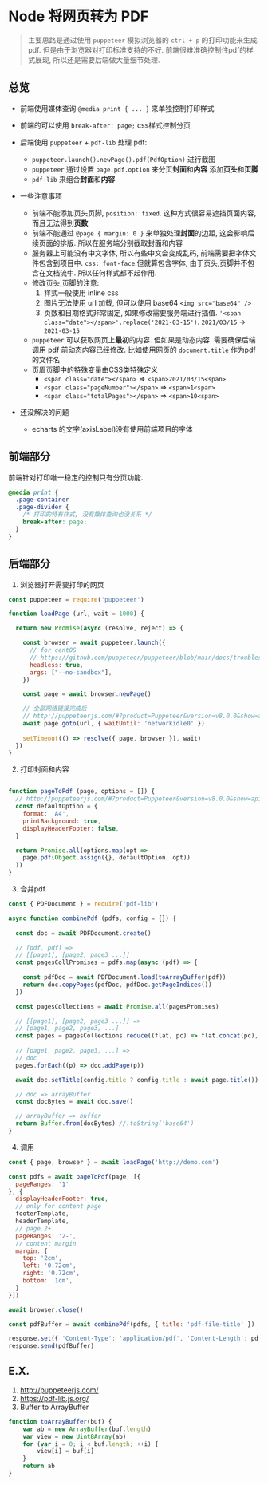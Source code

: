 # Node 将网页转为 PDF

> 主要思路是通过使用 `puppeteer` 模拟浏览器的 `ctrl + p` 的打印功能来生成pdf. 但是由于浏览器对打印标准支持的不好. 前端很难准确控制住pdf的样式展现, 所以还是需要后端做大量细节处理.


## 总览

- 前端使用媒体查询 `@media print { ... }` 来单独控制打印样式
- 前端的可以使用 `break-after: page;` css样式控制分页
- 后端使用 `puppeteer` + `pdf-lib` 处理 pdf: 
  - `puppeteer.launch().newPage().pdf(PdfOption)` 进行截图
  - `puppeteer` 通过设置 `page.pdf.option` 来分页**封面**和**内容** 添加**页头**和**页脚**
  - `pdf-lib` 来组合**封面**和**内容**

- 一些注意事项
  - 前端不能添加页头页脚, `position: fixed`. 这种方式很容易遮挡页面内容, 而且无法得到**页数**
  - 前端不能通过 `@page { margin: 0 }` 来单独处理**封面**的边距, 这会影响后续页面的排版. 所以在服务端分别截取封面和内容
  - 服务器上可能没有中文字体, 所以有些中文会变成乱码, 前端需要把字体文件包含到项目中. `css: font-face`.但就算包含字体, 由于页头,页脚并不包含在文档流中. 所以任何样式都不起作用. 
  - 修改页头,页脚的注意: 
    1. 样式一般使用 inline css
    2. 图片无法使用 url 加载, 但可以使用 base64 `<img src="base64" />` 
    3. 页数和日期格式非常固定, 如果修改需要服务端进行插值. `'<span class="date"></span>'.replace('2021-03-15')`. `2021/03/15` -> `2021-03-15`
  - `puppeteer` 可以获取网页上**最初**的内容. 但如果是动态内容. 需要确保后端调用 pdf 前动态内容已经修改.
  比如使用网页的 `document.title` 作为pdf的文件名
  - 页眉页脚中的特殊变量由CSS类特殊定义 
    - `<span class="date"></span>` => `<span>2021/03/15<span>`
    - `<span class="pageNumber"></span>` => `<span>1<span>`
    - `<span class="totalPages"></span>` => `<span>10<span>`
- 还没解决的问题
  - echarts 的文字(axisLabel)没有使用前端项目的字体



## 前端部分

前端针对打印唯一稳定的控制只有分页功能. 

``` css
@media print {
  .page-container
  .page-divider {
    /* 打印的特有样式, 没有媒体查询也没关系 */
    break-after: page;
  }
}
```


## 后端部分

1. 浏览器打开需要打印的网页

``` js
const puppeteer = require('puppeteer')

function loadPage (url, wait = 1000) {

  return new Promise(async (resolve, reject) => {

    const browser = await puppeteer.launch({ 
      // for centOS
      // https://github.com/puppeteer/puppeteer/blob/main/docs/troubleshooting.md
      headless: true,
      args: ["--no-sandbox"], 
    })

    const page = await browser.newPage()

    // 全部网络链接完成后
    // http://puppeteerjs.com/#?product=Puppeteer&version=v8.0.0&show=api-pagegotourl-options
    await page.goto(url, { waitUntil: 'networkidle0' })
      
    setTimeout(() => resolve({ page, browser }), wait)
  })
}

```

2. 打印封面和内容

``` js

function pageToPdf (page, options = []) {
  // http://puppeteerjs.com/#?product=Puppeteer&version=v8.0.0&show=api-pagepdfoptions
  const defaultOption = {
    format: 'A4',
    printBackground: true,
    displayHeaderFooter: false,
  }

  return Promise.all(options.map(opt => 
    page.pdf(Object.assign({}, defaultOption, opt))
  ))
}

```


3. 合并pdf

``` js
const { PDFDocument } = require('pdf-lib')

async function combinePdf (pdfs, config = {}) {
  
  const doc = await PDFDocument.create()

  // [pdf, pdf] => 
  // [[page1], [page2, page3 ...]] 
  const pagesCollPromises = pdfs.map(async (pdf) => {
    
    const pdfDoc = await PDFDocument.load(toArrayBuffer(pdf))
    return doc.copyPages(pdfDoc, pdfDoc.getPageIndices())
  })

  const pagesCollections = await Promise.all(pagesPromises)

  // [[page1], [page2, page3 ...]] => 
  // [page1, page2, page3, ...]
  const pages = pagesCollections.reduce((flat, pc) => flat.concat(pc), [])
  
  // [page1, page2, page3, ...] => 
  // doc
  pages.forEach((p) => doc.addPage(p))

  await doc.setTitle(config.title ? config.title : await page.title())

  // doc => arrayBuffer
  const docBytes = await doc.save()

  // arrayBuffer => buffer
  return Buffer.from(docBytes) //.toString('base64')
}

```

4. 调用 


``` js
const { page, browser } = await loadPage('http://demo.com')

const pdfs = await pageToPdf(page, [{
  pageRanges: '1'
}, {
  displayHeaderFooter: true,
  // only for content page 
  footerTemplate,
  headerTemplate,
  // page.2+
  pageRanges: '2-', 
  // content margin
  margin: {
    top: '2cm',
    left: '0.72cm',
    right: '0.72cm',
    bottom: '1cm',
  }
}])

await browser.close()

const pdfBuffer = await combinePdf(pdfs, { title: 'pdf-file-title' })

response.set({ 'Content-Type': 'application/pdf', 'Content-Length': pdfBuffer.length })
response.send(pdfBuffer)

```


## E.X.

1. <http://puppeteerjs.com/>
2. <https://pdf-lib.js.org/>
3. Buffer to ArrayBuffer

``` js
function toArrayBuffer(buf) {
	var ab = new ArrayBuffer(buf.length)
	var view = new Uint8Array(ab)
	for (var i = 0; i < buf.length; ++i) {
		view[i] = buf[i]
	}	
	return ab
}
```
